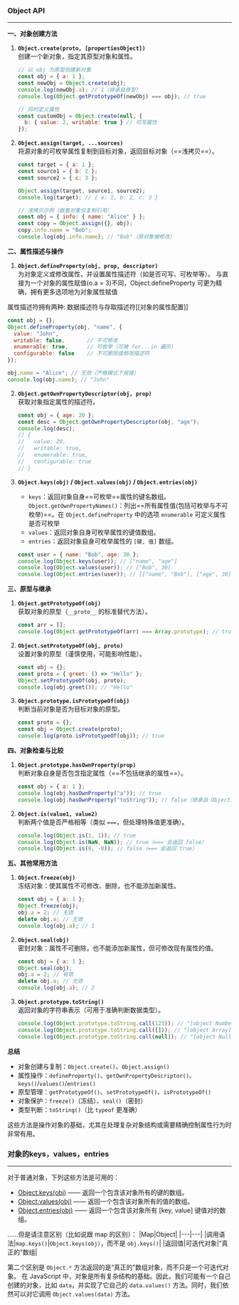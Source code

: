 ### Object API
---
**一、对象创建方法**

1. **`Object.create(proto, [propertiesObject])`**  
   创建一个新对象，指定其原型对象和属性。  
   ```javascript
   // 以 obj 为原型创建新对象
   const obj = { a: 1 };
   const newObj = Object.create(obj);
   console.log(newObj.a); // 1（继承自原型）
   console.log(Object.getPrototypeOf(newObj) === obj); // true
   
   // 同时定义属性
   const customObj = Object.create(null, {
     b: { value: 2, writable: true } // 可写属性
   });
   ```

2. **`Object.assign(target, ...sources)`**  
   将源对象的可枚举属性复制到目标对象，返回目标对象（==浅拷贝==）。  
   ```javascript
   const target = { a: 1 };
   const source1 = { b: 2 };
   const source2 = { c: 3 };
   
   Object.assign(target, source1, source2);
   console.log(target); // { a: 1, b: 2, c: 3 }
   
   // 浅拷贝示例（嵌套对象仅复制引用）
   const obj = { info: { name: "Alice" } };
   const copy = Object.assign({}, obj);
   copy.info.name = "Bob";
   console.log(obj.info.name); // "Bob"（原对象被修改）
   ```


**二、属性描述与操作**

1. **`Object.defineProperty(obj, prop, descriptor)`**  
   为对象定义或修改属性，并设置属性描述符（如是否可写、可枚举等）。  与直接为一个对象的属性赋值(o.a = 3)不同，Object.defineProperty 可更为精确，拥有更多选项地为对象属性赋值

属性描述符拥有两种: 数据描述符与存取描述符[[对象的属性配置]]
   ```javascript
   const obj = {};
   Object.defineProperty(obj, "name", {
     value: "John",
     writable: false,       // 不可修改
     enumerable: true,      // 可枚举（可被 for...in 遍历）
     configurable: false    // 不可删除或修改描述符
   });
   
   obj.name = "Alice"; // 无效（严格模式下报错）
   console.log(obj.name); // "John"
   ```

2. **`Object.getOwnPropertyDescriptor(obj, prop)`**  
   获取对象指定属性的描述符。  
   ```javascript
   const obj = { age: 20 };
   const desc = Object.getOwnPropertyDescriptor(obj, "age");
   console.log(desc);
   // {
   //   value: 20,
   //   writable: true,
   //   enumerable: true,
   //   configurable: true
   // }
   ```

3. **`Object.keys(obj)` / `Object.values(obj)` / `Object.entries(obj)`**  
   - `keys`：返回对象自身==可枚举==属性的键名数组。  `Object.getOwnPropertyNames()`：列出==所有属性值(包括可枚举与不可枚举)==。在 `Object.defineProperty` 中的选项 `enumerable` 可定义属性是否可枚举
   - `values`：返回对象自身可枚举属性的键值数组。  
   - `entries`：返回对象自身可枚举属性的 `[键, 值]` 数组。  
   ```javascript
   const user = { name: "Bob", age: 30 };
   console.log(Object.keys(user)); // ["name", "age"]
   console.log(Object.values(user)); // ["Bob", 30]
   console.log(Object.entries(user)); // [["name", "Bob"], ["age", 30]]
   ```


**三、原型与继承**

1. **`Object.getPrototypeOf(obj)`**  
   获取对象的原型（`__proto__` 的标准替代方法）。  
   ```javascript
   const arr = [];
   console.log(Object.getPrototypeOf(arr) === Array.prototype); // true
   ```

2. **`Object.setPrototypeOf(obj, proto)`**  
   设置对象的原型（谨慎使用，可能影响性能）。  
   ```javascript
   const obj = {};
   const proto = { greet: () => "Hello" };
   Object.setPrototypeOf(obj, proto);
   console.log(obj.greet()); // "Hello"
   ```

3. **`Object.prototype.isPrototypeOf(obj)`**  
   判断当前对象是否为目标对象的原型。  
   ```javascript
   const proto = {};
   const obj = Object.create(proto);
   console.log(proto.isPrototypeOf(obj)); // true
   ```


**四、对象检查与比较**

1. **`Object.prototype.hasOwnProperty(prop)`**  
   判断对象自身是否包含指定属性（==不包括继承的属性==）。  
   ```javascript
   const obj = { a: 1 };
   console.log(obj.hasOwnProperty("a")); // true
   console.log(obj.hasOwnProperty("toString")); // false（继承自 Object）
   ```

2. **`Object.is(value1, value2)`**  
   判断两个值是否严格相等（类似 `===`，但处理特殊值更准确）。  
   ```javascript
   console.log(Object.is(1, 1)); // true
   console.log(Object.is(NaN, NaN)); // true（=== 会返回 false）
   console.log(Object.is(0, -0)); // false（=== 会返回 true）
   ```


**五、其他常用方法**

1. **`Object.freeze(obj)`**  
   冻结对象：使其属性不可修改、删除，也不能添加新属性。  
   ```javascript
   const obj = { a: 1 };
   Object.freeze(obj);
   obj.a = 2; // 无效
   delete obj.a; // 无效
   console.log(obj.a); // 1
   ```

2. **`Object.seal(obj)`**  
   密封对象：属性不可删除，也不能添加新属性，但可修改现有属性的值。  
   ```javascript
   const obj = { a: 1 };
   Object.seal(obj);
   obj.a = 2; // 有效
   delete obj.a; // 无效
   console.log(obj.a); // 2
   ```

3. **`Object.prototype.toString()`**  
   返回对象的字符串表示（可用于准确判断数据类型）。  
   ```javascript
   console.log(Object.prototype.toString.call(123)); // "[object Number]"
   console.log(Object.prototype.toString.call([])); // "[object Array]"
   console.log(Object.prototype.toString.call(null)); // "[object Null]"
   ```


**总结**
- 对象创建与复制：`Object.create()`、`Object.assign()`  
- 属性操作：`defineProperty()`、`getOwnPropertyDescriptor()`、`keys()`/`values()`/`entries()`  
- 原型管理：`getPrototypeOf()`、`setPrototypeOf()`、`isPrototypeOf()`  
- 对象保护：`freeze()`（冻结）、`seal()`（密封）  
- 类型判断：`toString()`（比 `typeof` 更准确）  

这些方法是操作对象的基础，尤其在处理复杂对象结构或需要精确控制属性行为时非常有用。

### 对象的keys，values，entries
---
对于普通对象，下列这些方法是可用的：
- [Object.keys(obj)](https://developer.mozilla.org/zh/docs/Web/JavaScript/Reference/Global_Objects/Object/keys) —— 返回一个包含该对象所有的键的数组。
- [Object.values(obj)](https://developer.mozilla.org/zh/docs/Web/JavaScript/Reference/Global_Objects/Object/values) —— 返回一个包含该对象所有的值的数组。
- [Object.entries(obj)](https://developer.mozilla.org/zh/docs/Web/JavaScript/Reference/Global_Objects/Object/entries) —— 返回一个包含该对象所有 [key, value] 键值对的数组。

……但是请注意区别（比如说跟 map 的区别）：
|Map|Object|
|---|---|
|调用语法|`map.keys()`|`Object.keys(obj)`，而不是 `obj.keys()`|
|返回值|可迭代对象|“真正的”数组|

第二个区别是 `Object.*` 方法返回的是“真正的”数组对象，而不只是一个可迭代对象。
在 JavaScript 中，对象是所有复杂结构的基础。因此，我们可能有一个自己创建的对象，比如 `data`，并实现了它自己的 `data.values()` 方法。同时，我们依然可以对它调用 `Object.values(data)` 方法。